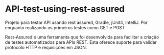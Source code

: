 # API-test-using-rest-assured

Projeto para testar API usando rest assured, Gradle, jUnit4, IntelliJ. Por enquanto realizando os primeiros testes como GET e POST

Rest-Assured é uma ferramenta que foi desenvolvida para facilitar a criação de testes automatizados para APIs REST. Esta oferece suporte para validar protocolo HTTP e requisições em JSON.
